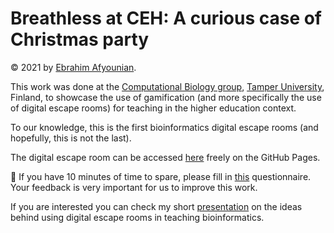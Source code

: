 # Breathless at CEH: A curious case of Christmas party

© 2021 by [Ebrahim Afyounian](https://orcid.org/0000-0002-0755-0131).

This work was done at the [Computational Biology group](https://research.tuni.fi/computational-biology/), [Tamper University](https://www.tuni.fi/en), Finland, to showcase the use of gamification (and more specifically the use of digital escape rooms) for teaching in the higher education context.

To our knowledge, this is the first bioinformatics digital escape rooms (and hopefully, this is not the last).

The digital escape room can be accessed [here](https://eafyounian.github.io/Breathless_at_CEH/) freely on the GitHub Pages.

&#x1F4DD; If you have 10 minutes of time to spare, please fill in [this](https://forms.gle/hZSwTc2whpknnB4W7) questionnaire. Your feedback is very important for us to improve this work.

If you are interested you can check my short [presentation](https://cicero.xyz/v3/remark/0.14.0/github.com/eafyounian/presentations/master/10052021_Digital_escape_room.md) on the ideas behind using digital escape rooms in teaching bioinformatics.
